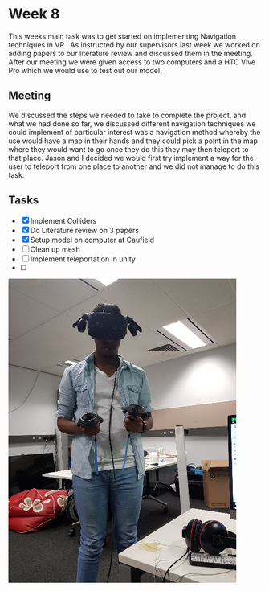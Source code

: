 # Week 8

This weeks main task was to get started on implementing Navigation techniques in VR . As instructed by our supervisors 
last week we worked on adding papers to our literature review and discussed them in the meeting. After our meeting we 
were given access to two computers and a HTC Vive Pro which we would use to test out our model. 

## Meeting

We discussed the steps we needed to take to complete the project, and what we had done so far, we discussed 
different navigation techniques we could implement of particular interest was a navigation method whereby the use would 
have a mab in their hands and they could pick a point in the map where they would want to go once they do this  they may 
then teleport to that place. Jason and I decided we would first try implement a way for the user to teleport from one 
place to another and we did not manage to do this task.

## Tasks

* [x] Implement Colliders
* [x] Do Literature review on 3 papers 
* [x] Setup model on computer at Caufield
* [ ] Clean up mesh 
* [ ] Implement teleportation in unity 
* [ ] 





![](.week8_images\08732e59.png)


